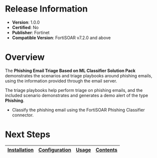 # Release Information

* **Version**:  1.0.0
* **Certified**: No
* **Publisher**: Fortinet
* **Compatible Version**: FortiSOAR v7.2.0 and above

# Overview

The **Phishing Email Triage Based on ML Classifier Solution Pack** demonstrates the scenarios and triage playbooks around phishing emails, using the information provided through the email server.

The triage playbooks help perform triage on phishing emails, and the included scenario demonstrates and generates a demo alert of the type **Phishing**.

* Classify the phishing email using the FortiSOAR Phishing Classifier connector.

# Next Steps

| [Installation](https://github.com/fortinet-fortisoar/solution-pack-phishing-email-triage-based-on-ml-classifier/blob/release/1.0.0/docs/setup.md#installation) | [Configuration](https://github.com/fortinet-fortisoar/solution-pack-phishing-email-triage-based-on-ml-classifier/blob/release/1.0.0/docs/docs/setup.md#configuration) | [Usage](https://github.com/fortinet-fortisoar/solution-pack-phishing-email-triage-based-on-ml-classifier/blob/release/1.0.0/docs/develop/docs/usage.md) | [Contents](https://github.com/fortinet-fortisoar/solution-pack-phishing-email-triage-based-on-ml-classifier/blob/release/1.0.0/docs/docs/contents.md) |
|--------------------------------------------|----------------------------------------------|------------------------|------------------------------|
